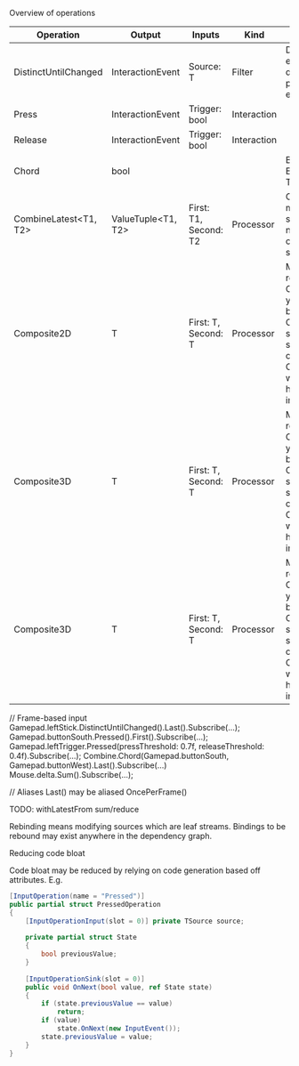 Overview of operations

| Operation              | Output             | Inputs                | Kind        | Comment                                                                                                                                                 |
|------------------------|--------------------|-----------------------|-------------|---------------------------------------------------------------------------------------------------------------------------------------------------------|
| DistinctUntilChanged   | InteractionEvent   | Source: T             | Filter      | Discards element if not different from previous element.                                                                                                |
| Press                  | InteractionEvent   | Trigger: bool         | Interaction |                                                                                                                                                         |
| Release                | InteractionEvent   | Trigger: bool         | Interaction |                                                                                                                                                         |
| Chord<T>               | bool               |                       |             | Basically Edge<T1, T2>?                                                                                                                                 |
| CombineLatest<T1, T2>  | ValueTuple<T1, T2> | First: T1, Second: T2 | Processor   | Combines multiple streams into a new composite stream.                                                                                                  |
| Composite2D<T>         | T                  | First: T, Second: T   | Processor   | Might not be required since CombineLatest yields same behavior. Composite is a simplified specialization of CombineLatest with homogeneous input types. |
| Composite3D<T>         | T                  | First: T, Second: T   | Processor   | Might not be required since CombineLatest yields same behavior. Composite is a simplified specialization of CombineLatest with homogeneous input types. |
| Composite3D<T>         | T                  | First: T, Second: T   | Processor   | Might not be required since CombineLatest yields same behavior. Composite is a simplified specialization of CombineLatest with homogeneous input types. |

// Frame-based input
Gamepad.leftStick.DistinctUntilChanged().Last().Subscribe(...);
Gamepad.buttonSouth.Pressed().First().Subscribe(...);
Gamepad.leftTrigger.Pressed(pressThreshold: 0.7f, releaseThreshold: 0.4f).Subscribe(...);
Combine.Chord(Gamepad.buttonSouth, Gamepad.buttonWest).Last().Subscribe(...)
Mouse.delta.Sum().Subscribe(...);

// Aliases
Last() may be aliased OncePerFrame()

TODO:
withLatestFrom
sum/reduce

Rebinding means modifying sources which are leaf streams. Bindings to be rebound may exist anywhere in the dependency graph.

Reducing code bloat

Code bloat may be reduced by relying on code generation based off attributes. E.g.

```cs
[InputOperation(name = "Pressed")]
public partial struct PressedOperation
{
    [InputOperationInput(slot = 0)] private TSource source;
    
    private partial struct State
    {
        bool previousValue;
    }
    
    [InputOperationSink(slot = 0)]
    public void OnNext(bool value, ref State state)
    {
        if (state.previousValue == value) 
            return;
        if (value) 
            state.OnNext(new InputEvent());
        state.previousValue = value;
    }
}
```